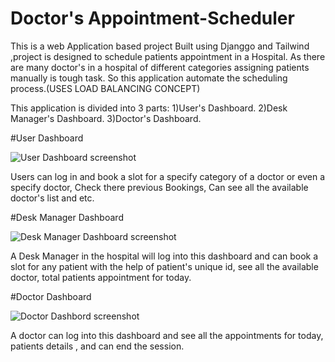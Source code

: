 
# Doctor's Appointment-Scheduler 

This is a web Application based project Built using Djanggo and Tailwind ,project is designed to schedule patients appointment in a Hospital. As there are many doctor's in a hospital of different categories assigning patients manually is tough task. So this application automate the scheduling process.(USES LOAD BALANCING CONCEPT)

This application is divided into 3 parts:
1)User's Dashboard.
2)Desk Manager's Dashboard.
3)Doctor's Dashboard.

#User Dashboard

![User Dashboard screenshot](https://github.com/priyansudash03/Queue-management/assets/108187409/c6d7b6bf-67c3-4be8-8442-c014e4263632)

Users can log in and book a slot for a specify category of a doctor or even a specify doctor, Check there previous Bookings, Can see all the available doctor's list and etc.

#Desk Manager Dashboard

![Desk Manager Dashboard screenshot](https://github.com/priyansudash03/Queue-management/assets/108187409/ca47e0a6-d118-4bc8-8042-cabaf2a23845)

A Desk Manager in the hospital will log into this dashboard and can book a slot for any patient with the help of patient's unique id, see all the available doctor, total patients appointment for today.

#Doctor Dashboard

![Doctor Dashbord screenshot](https://github.com/priyansudash03/Queue-management/assets/108187409/62a25103-fad2-46e8-8893-f1fcc80c1ac0)

A doctor can log into this dashboard and see all the appointments for today, patients details , and can end the session.

